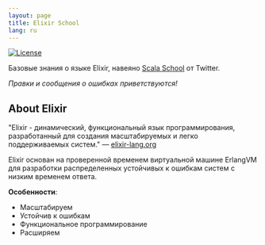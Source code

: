 ```yaml
---
layout: page
title: Elixir School
lang: ru
---
```


[![License](http://img.shields.io/badge/license-MIT-brightgreen.svg)](http://opensource.org/licenses/MIT)

Базовые знания о языке Elixir, навеяно [Scala School](http://twitter.github.io/scala_school/) от Twitter.

_Правки и сообщения о ошибках приветствуются!_

## About Elixir

"Elixir - динамический, функциональный язык программирования, разработанный для создания масштабируемых и легко поддерживаемых систем." — [elixir-lang.org](http://elixir-lang.org/)

Elixir основан на проверенной временем виртуальной машине ErlangVM для разработки распределенных устойчивых к ошибкам систем с низким временем ответа.

__Особенности__:

+ Масштабируем
+ Устойчив к ошибкам
+ Функциональное программирование
+ Расширяем
